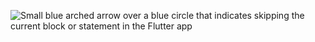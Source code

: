 ![Small blue arched arrow over a blue circle that indicates skipping the current block or statement in the Flutter app](/assets/images/docs/testing/debugging/vscode-ui/icons/step-over.png)
